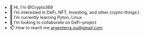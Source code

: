 - 👋 Hi, I’m @Crypto369
- 👀 I’m interested in DeFi, NFT, Investing, and other crypto-things:)
- 🌱 I’m currently learning Pyton, Linux
- 💞️ I’m looking to collaborate on DeFi-project
- 📫 How to reach me argenterra.ou@gmail.com

<!---
Crypto369/Crypto369 is a ✨ special ✨ repository because its `README.md` (this file) appears on your GitHub profile.
You can click the Preview link to take a look at your changes.
--->

